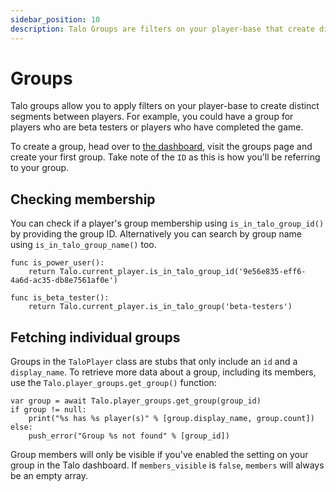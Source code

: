 ```yaml
---
sidebar_position: 10
description: Talo Groups are filters on your player-base that create distinct segments between players. Groups are built in the dashboard and visible in your Godot game.
---
```


# Groups

Talo groups allow you to apply filters on your player-base to create distinct segments between players. For example, you could have a group for players who are beta testers or players who have completed the game.

To create a group, head over to [the dashboard](https://dashboard.trytalo.com), visit the groups page and create your first group. Take note of the `ID` as this is how you'll be referring to your group.

## Checking membership

You can check if a player's group membership using `is_in_talo_group_id()` by providing the group ID. Alternatively you can search by group name using `is_in_talo_group_name()` too.

```gdscript
func is_power_user():
	return Talo.current_player.is_in_talo_group_id('9e56e835-eff6-4a6d-ac35-db8e7561af0e')

func is_beta_tester():
	return Talo.current_player.is_in_talo_group('beta-testers')
```

## Fetching individual groups

Groups in the `TaloPlayer` class are stubs that only include an `id` and a `display_name`. To retrieve more data about a group, including its members, use the `Talo.player_groups.get_group()` function:

```gdscript
var group = await Talo.player_groups.get_group(group_id)
if group != null:
	print("%s has %s player(s)" % [group.display_name, group.count])
else:
	push_error("Group %s not found" % [group_id])
```

Group members will only be visible if you've enabled the setting on your group in the Talo dashboard. If `members_visible` is `false`, `members` will always be an empty array.
